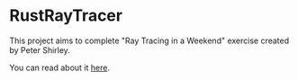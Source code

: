 # RustRayTracer

This project aims to complete "Ray Tracing in a Weekend" exercise created by Peter Shirley.

You can read about it [here](https://github.com/RayTracing/raytracing.github.io).
